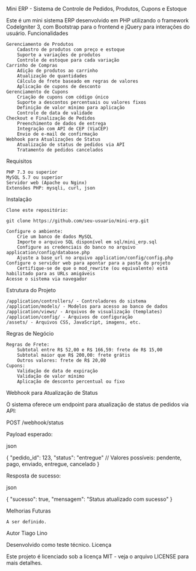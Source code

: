 Mini ERP - Sistema de Controle de Pedidos, Produtos, Cupons e Estoque

Este é um mini sistema ERP desenvolvido em PHP utilizando o framework CodeIgniter 3, com Bootstrap para o frontend e jQuery para interações do usuário.
Funcionalidades

    Gerenciamento de Produtos
        Cadastro de produtos com preço e estoque
        Suporte a variações de produtos
        Controle de estoque para cada variação
    Carrinho de Compras
        Adição de produtos ao carrinho
        Atualização de quantidades
        Cálculo de frete baseado em regras de valores
        Aplicação de cupons de desconto
    Gerenciamento de Cupons
        Criação de cupons com código único
        Suporte a descontos percentuais ou valores fixos
        Definição de valor mínimo para aplicação
        Controle de data de validade
    Checkout e Finalização de Pedidos
        Preenchimento de dados de entrega
        Integração com API de CEP (ViaCEP)
        Envio de e-mail de confirmação
    Webhook para Atualizações de Status
        Atualização de status de pedidos via API
        Tratamento de pedidos cancelados

Requisitos

    PHP 7.3 ou superior
    MySQL 5.7 ou superior
    Servidor web (Apache ou Nginx)
    Extensões PHP: mysqli, curl, json

Instalação

    Clone este repositório:

    git clone https://github.com/seu-usuario/mini-erp.git

    Configure o ambiente:
        Crie um banco de dados MySQL
        Importe o arquivo SQL disponível em sql/mini_erp.sql
        Configure as credenciais do banco no arquivo application/config/database.php
        Ajuste a base_url no arquivo application/config/config.php
    Configure o servidor web para apontar para a pasta do projeto
        Certifique-se de que o mod_rewrite (ou equivalente) está habilitado para as URLs amigáveis
    Acesse o sistema via navegador

Estrutura do Projeto

    /application/controllers/ - Controladores do sistema
    /application/models/ - Modelos para acesso ao banco de dados
    /application/views/ - Arquivos de visualização (templates)
    /application/config/ - Arquivos de configuração
    /assets/ - Arquivos CSS, JavaScript, imagens, etc.

Regras de Negócio

    Regras de Frete:
        Subtotal entre R$ 52,00 e R$ 166,59: frete de R$ 15,00
        Subtotal maior que R$ 200,00: frete grátis
        Outros valores: frete de R$ 20,00
    Cupons:
        Validação de data de expiração
        Validação de valor mínimo
        Aplicação de desconto percentual ou fixo

Webhook para Atualização de Status

O sistema oferece um endpoint para atualização de status de pedidos via API:

POST /webhook/status

Payload esperado:

json

{
  "pedido_id": 123,
  "status": "entregue" // Valores possíveis: pendente, pago, enviado, entregue, cancelado
}

Resposta de sucesso:

json

{
  "sucesso": true,
  "mensagem": "Status atualizado com sucesso"
}

Melhorias Futuras

    A ser definido.

Autor
Tiago Lino

Desenvolvido como teste técnico.
Licença

Este projeto é licenciado sob a licença MIT - veja o arquivo LICENSE para mais detalhes.
